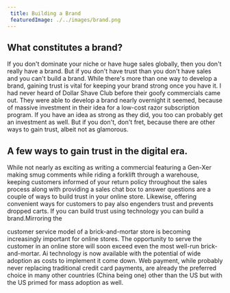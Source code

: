 ```yaml
---
 title: Building a Brand
 featuredImage: ./../images/brand.png
---
```

## What constitutes a brand?
If you don't dominate your niche or have huge sales globally, then you don't really have a brand. But if you don't have trust than you don't have sales and you can't build a brand. While there's more than one way to develop a brand, gaining trust is vital for keeping your brand strong once you have it. I had never heard of Dollar Shave Club before their goofy commercials came out. They were able to develop a brand nearly overnight it seemed, because of massive investment in their idea for a low-cost razor subscription program. If you have an idea as strong as they did, you too can probably get an investment as well. But if you don't, don't fret, because there are other ways to gain trust, albeit not as glamorous. 

## A few ways to gain trust in the digital era.
While not nearly as exciting as writing a commercial featuring a Gen-Xer making smug comments while riding a forklift through a warehouse, keeping customers informed of your return policy throughout the sales process along with providing a sales chat box to answer questions are a couple of ways to build trust in your online store. Likewise, offering convenient ways for customers to pay also engenders trust and prevents dropped carts. If you can build trust using technology you can build a brand.Mirroring the 

customer service model of a brick-and-mortar store is becoming increasingly important for online stores. The opportunity to serve the customer in an online store will soon exceed even the most well-run brick-and-mortar. Ai technology is now available with the potential of wide adoption as costs to implement it come down. Web payment, while probably never replacing traditional credit card payments, are already the preferred choice in many other countries (China being one) other than the US but with the US primed for mass adoption as well.